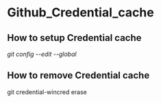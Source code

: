 # Github_Credential_cache

## How to setup Credential cache
*git config --edit --global*


## How to remove Credential cache 
git credential-wincred erase

